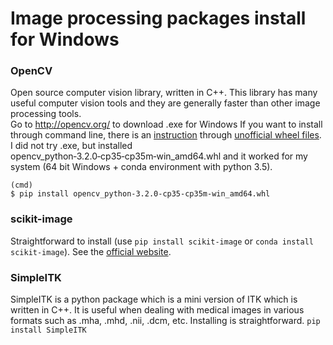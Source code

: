 # Image processing packages install for Windows
### OpenCV
Open source computer vision library, written in C++. This library has many useful computer vision tools and they are generally faster than other image processing tools.   
Go to http://opencv.org/ to download .exe for Windows
If you want to install through command line, there is an [instruction](https://www.solarianprogrammer.com/2016/09/17/install-opencv-3-with-python-3-on-windows/) through [unofficial wheel files](http://www.lfd.uci.edu/~gohlke/pythonlibs/#opencv). I did not try .exe, but installed opencv_python‑3.2.0‑cp35‑cp35m‑win_amd64.whl and it worked for my system (64 bit Windows + conda environment with python 3.5).
```
(cmd)
$ pip install opencv_python‑3.2.0‑cp35‑cp35m‑win_amd64.whl
```
### scikit-image
Straightforward to install (use `pip install scikit-image` or `conda install scikit-image`). See the [official website](http://scikit-image.org/docs/dev/install.html).

### SimpleITK
SimpleITK is a python package which is a mini version of ITK which is written in C++. It is useful when dealing with medical images in various formats such as .mha, .mhd, .nii, .dcm, etc. Installing is straightforward. `pip install SimpleITK`  
